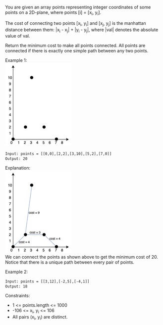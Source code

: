 You are given an array points representing integer coordinates of some points on a 2D-plane, where points [i]
= [x<sub>i</sub>, y<sub>i</sub>].

The cost of connecting two points [x<sub>i</sub>, y<sub>i</sub>] and [x<sub>j</sub>, y<sub>j</sub>] is the manhattan
distance between them: |x<sub>i</sub> - x<sub>j</sub>| + |y<sub>i</sub> - y<sub>j</sub>|, where |val| denotes the
absolute value of val.

Return the minimum cost to make all points connected. All points are connected if there is exactly one simple path
between any two points.

Example 1:  
![img.png](img.png)

```
Input: points = [[0,0],[2,2],[3,10],[5,2],[7,0]]
Output: 20
```

Explanation:  
![img_1.png](img_1.png)  
We can connect the points as shown above to get the minimum cost of 20. Notice that there is a unique path between every
pair of points.

Example 2:

```
Input: points = [[3,12],[-2,5],[-4,1]]
Output: 18
```

Constraints:

- 1 <= points.length <= 1000
- -106 <= x<sub>i</sub>, y<sub>i</sub> <= 106
- All pairs (x<sub>i</sub>, y<sub>i</sub>) are distinct.